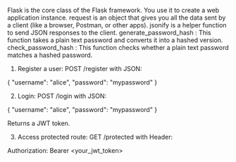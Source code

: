 Flask is the core class of the Flask framework.
You use it to create a web application instance.
request is an object that gives you all the data sent by a client (like a browser, Postman, or other apps).
jsonify is a helper function to send JSON responses to the client.
generate_password_hash : This function takes a plain text password and converts it into a hashed version.
check_password_hash : This function checks whether a plain text password matches a hashed password.
1. Register a user: POST /register with JSON:

{
  "username": "alice",
  "password": "mypassword"
}

2. Login: POST /login with JSON:

{
  "username": "alice",
  "password": "mypassword"
}

Returns a JWT token.

3. Access protected route: GET /protected with Header:

Authorization: Bearer <your_jwt_token>
